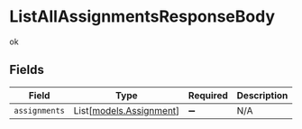 # ListAllAssignmentsResponseBody

ok


## Fields

| Field                                              | Type                                               | Required                                           | Description                                        |
| -------------------------------------------------- | -------------------------------------------------- | -------------------------------------------------- | -------------------------------------------------- |
| `assignments`                                      | List[[models.Assignment](../models/assignment.md)] | :heavy_minus_sign:                                 | N/A                                                |